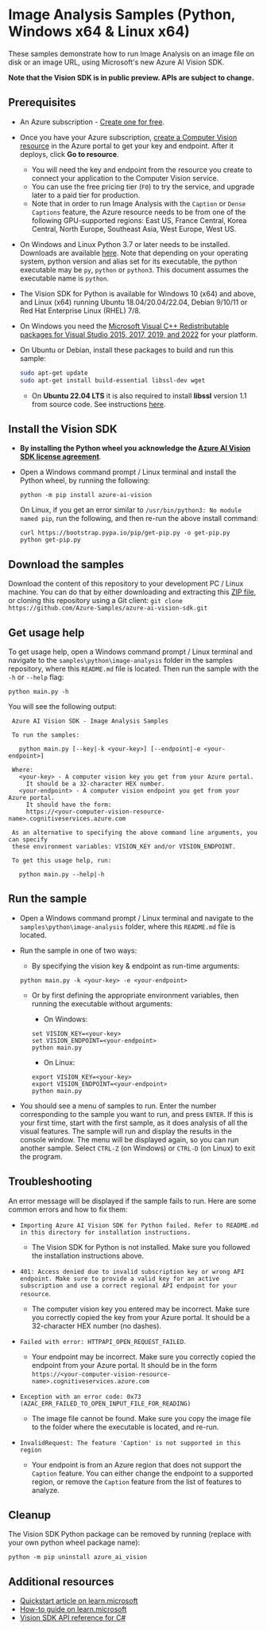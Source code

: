 # Image Analysis Samples (Python, Windows x64 & Linux x64)

These samples demonstrate how to run Image Analysis on an image file on disk or an image URL, using Microsoft's new Azure AI Vision SDK.

**Note that the Vision SDK is in public preview. APIs are subject to change.**

## Prerequisites

* An Azure subscription - [Create one for free](https://azure.microsoft.com/free/cognitive-services/).

* Once you have your Azure subscription, [create a Computer Vision resource](https://portal.azure.com/#create/Microsoft.CognitiveServicesComputerVision) in the Azure portal to get your key and endpoint. After it deploys, click **Go to resource**.

  * You will need the key and endpoint from the resource you create to connect your application to the Computer Vision service.
  * You can use the free pricing tier (`F0`) to try the service, and upgrade later to a paid tier for production.
  * Note that in order to run Image Analysis with the `Caption` or `Dense Captions` feature, the Azure resource needs to be from one of the following GPU-supported regions: East US, France Central, Korea Central, North Europe, Southeast Asia, West Europe, West US.

* On Windows and Linux Python 3.7 or later needs to be installed. Downloads are available [here](https://www.python.org/downloads/). Note that depending on your operating system, python version and alias set for its executable, the python executable may be `py`, `python` or `python3`. This document assumes the executable name is `python`.

* The Vision SDK for Python is available for Windows 10 (x64) and above, and Linux (x64) running Ubuntu 18.04/20.04/22.04, Debian 9/10/11 or Red Hat Enterprise Linux (RHEL) 7/8.

* On Windows you need the [Microsoft Visual C++ Redistributable packages for Visual Studio 2015, 2017, 2019, and 2022](https://learn.microsoft.com/cpp/windows/latest-supported-vc-redist) for your platform.

* On Ubuntu or Debian, install these packages to build and run this sample:

  ```sh
  sudo apt-get update
  sudo apt-get install build-essential libssl-dev wget
  ```

  * On **Ubuntu 22.04 LTS** it is also required to install **libssl** version 1.1 from source code. See instructions [here](../../../docs/ubuntu2204-notes.md).

## Install the Vision SDK

* **By installing the Python wheel you acknowledge the [Azure AI Vision SDK license agreement](https://aka.ms/azai/vision/license)**.

* Open a Windows command prompt / Linux terminal and install the Python wheel, by running the following:

    ```
    python -m pip install azure-ai-vision
    ```

    On Linux, if you get an error similar to `/usr/bin/python3: No module named pip`, run the following, and then re-run the above install command:

    ```
    curl https://bootstrap.pypa.io/pip/get-pip.py -o get-pip.py
    python get-pip.py
    ```

## Download the samples

Download the content of this repository to your development PC / Linux machine. You can do that by either downloading and extracting this [ZIP file](https://github.com/Azure-Samples/azure-ai-vision-sdk/archive/master.zip), or cloning this repository using a Git client: `git clone https://github.com/Azure-Samples/azure-ai-vision-sdk.git`

## Get usage help

To get usage help, open a Windows command prompt / Linux terminal and navigate to the `samples\python\image-analysis` folder in the samples repository, where this `README.md` file is located. Then run the sample with the `-h` or `--help` flag:

```
python main.py -h
```

You will see the following output:

```
 Azure AI Vision SDK - Image Analysis Samples

 To run the samples:

   python main.py [--key|-k <your-key>] [--endpoint|-e <your-endpoint>]

 Where:
   <your-key> - A computer vision key you get from your Azure portal.
     It should be a 32-character HEX number.
   <your-endpoint> - A computer vision endpoint you get from your Azure portal.
     It should have the form:
     https://<your-computer-vision-resource-name>.cognitiveservices.azure.com

 As an alternative to specifying the above command line arguments, you can specify
 these environment variables: VISION_KEY and/or VISION_ENDPOINT.

 To get this usage help, run:

   python main.py --help|-h
```

## Run the sample

* Open a Windows command prompt / Linux terminal and navigate to the `samples\python\image-analysis` folder, where this `README.md` file is located.

* Run the sample in one of two ways:

  * By specifying the vision key & endpoint as run-time arguments:
  ```
  python main.py -k <your-key> -e <your-endpoint>
  ```

  * Or by first defining the appropriate environment variables, then running the executable without arguments:

    * On Windows:
    ```
    set VISION_KEY=<your-key>
    set VISION_ENDPOINT=<your-endpoint>
    python main.py
    ```

    * On Linux:
    ```
    export VISION_KEY=<your-key>
    export VISION_ENDPOINT=<your-endpoint>
    python main.py
    ```

* You should see a menu of samples to run. Enter the number corresponding to the sample you want to run, and press `ENTER`. If this is your first time, start with the first sample, as it does analysis of all the visual features. The sample will run and display the results in the console window. The menu will be displayed again, so you can run another sample. Select `CTRL-Z` (on Windows) or `CTRL-D` (on Linux) to exit the program.

## Troubleshooting

An error message will be displayed if the sample fails to run. Here are some common errors and how to fix them:

* `Importing Azure AI Vision SDK for Python failed. Refer to README.md in this directory for installation instructions.`
  * The Vision SDK for Python is not installed. Make sure you followed the installation instructions above.

* `401: Access denied due to invalid subscription key or wrong API endpoint. Make sure to provide a valid key for an active subscription and use a correct regional API endpoint for your resource`.
  * The computer vision key you entered may be incorrect. Make sure you correctly copied the key from your Azure portal. It should be a 32-character HEX number (no dashes).

* `Failed with error: HTTPAPI_OPEN_REQUEST_FAILED`.
  * Your endpoint may be incorrect. Make sure you correctly copied the endpoint from your Azure portal. It should be in the form `https://<your-computer-vision-resource-name>.cognitiveservices.azure.com`

* `Exception with an error code: 0x73 (AZAC_ERR_FAILED_TO_OPEN_INPUT_FILE_FOR_READING)`
  * The image file cannot be found. Make sure you copy the image file to the folder where the executable is located, and re-run.

* `InvalidRequest: The feature 'Caption' is not supported in this region`
  * Your endpoint is from an Azure region that does not support the `Caption` feature. You can either change the endpoint to a supported region, or remove the `Caption` feature from the list of features to analyze.

## Cleanup

The Vision SDK Python package can be removed by running (replace with your own python wheel package name):

```
python -m pip uninstall azure_ai_vision
```

## Additional resources

* [Quickstart article on learn.microsoft](https://learn.microsoft.com/azure/ai-services/computer-vision/quickstarts-sdk/image-analysis-client-library-40?tabs=visual-studio%2Cwindows&pivots=programming-language-python)
* [How-to guide on learn.microsoft](https://learn.microsoft.com/azure/ai-services/computer-vision/how-to/call-analyze-image-40?tabs=python)
* [Vision SDK API reference for C#](https://learn.microsoft.com/python/api/azure-ai-vision)